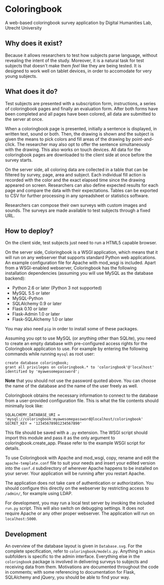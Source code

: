 Coloringbook
============

A web-based coloringbook survey application
by Digital Humanities Lab, Utrecht University


Why does it exist?
------------------

Because it allows researchers to test how subjects parse language, without revealing the intent of the study. Moreover, it is a natural task for test subjects that doesn't make them *feel* like they are being tested. It is designed to work well on tablet devices, in order to accomodate for very young subjects.


What does it do?
----------------

Test subjects are presented with a subscription form, instructions, a series of coloringbook pages and finally an evaluation form. After both forms have been completed and all pages have been colored, all data are submitted to the server at once.

When a coloringbook page is presented, initially a sentence is displayed, in written text, sound or both. Then, the drawing is shown and the subject is given the means to pick colors and fill areas of the drawing by point-and-click. The researcher may also opt to offer the sentence simultaneously with the drawing. This also works on touch devices. All data for the coloringbook pages are downloaded to the client side at once before the survey starts.

On the server side, all coloring data are collected in a table that can be filtered by survey, page, area and subject. Each individual fill action is recorded with the color and the exact elapsed time since the drawing appeared on screen. Researchers can also define expected results for each page and compare the data with their expectations. Tables can be exported to CSV for further processing in any spreadsheet or statistics software.

Researchers can compose their own surveys with custom images and sounds. The surveys are made available to test subjects through a fixed URL.


How to deploy?
--------------

On the client side, test subjects just need to run a HTML5 capable browser.

On the server side, Coloringbook is a WSGI application, which means that it will run on any webserver that supports standard Python web applications. An example configuration file for Apache with mod_wsgi is included. Apart from a WSGI-enabled webserver, Coloringbook has the following installation dependencies (assuming you will use MySQL as the database backend):

  - Python 2.6 or later (Python 3 not supported)
  - MySQL 5.5 or later
  - MySQL-Python
  - SQLAlchemy 0.9 or later
  - Flask 0.10 or later
  - Flask-Admin 1.0 or later
  - Flask-SQLAlchemy 1.0 or later

You may also need `pip` in order to install some of these packages.

Assuming you opt to use MySQL (or anything other than SQLite), you need to create an empty database with pre-configured access rights for the Coloringbook application to use. For example by entering the following commands while running `mysql` as root user:

    create database coloringbook;
    grant all privileges on coloringbook.* to 'coloringbook'@'localhost' identified by 'myawesomepassword';

**Note** that you should not use the password quoted above. You can choose the name of the database and the name of the user freely as well.

Coloringbook obtains the necessary information to connect to the database from a user-provided configuration file. This is what the file contents should minimally look like:

    SQLALCHEMY_DATABASE_URI = 'mysql://coloringbook:myawesomepassword@localhost/coloringbook'
    SECRET_KEY = '12345678901234567890'

This file should be saved with a `.py` extension. The WSGI script should import this module and pass it as the only argument to coloringbook.create_app. Please refer to the example WSGI script for details.

To use Coloringbook with Apache and mod_wsgi, copy, rename and edit the `apache-template.conf` file to suit your needs and insert your edited version into the `conf.d` subdirectory of wherever Apache happens to be installed on your server. Your application will be running after you restart Apache.

The application does not take care of authentication or authorization. You should configure this directly on the webserver by restricting access to `/admin/`, for example using LDAP.

For development, you may run a local test server by invoking the included `run.py` script. This will also switch on debugging settings. It does not require Apache or any other proper webserver. The application will run on `localhost:5000`.


Development
-----------

An overview of the database layout is given in `Database.svg`. For the complete specification, refer to `coloringbook/models.py`. Anything in `admin` subfolders is specific to the admin interface. Everything else in the `coloringbook` package is involved in delivering surveys to subjects and receiving data from them. Motivations are documented throughout the code in comments; with some referencing to documentation for Flask, SQLAlchemy and jQuery, you should be able to find your way.
